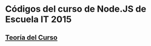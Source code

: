 # Códigos del curso de Node.JS de Escuela IT 2015

## [Teoría del Curso](http://jonmircha.github.io/eit-nodejs-2015)
